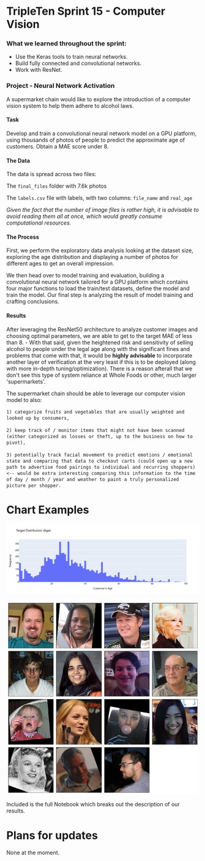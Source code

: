 # TripleTen Sprint 15 - Computer Vision

### What we learned throughout the sprint:

- Use the Keras tools to train neural networks.
- Build fully connected and convolutional networks.
- Work with ResNet.

### Project - Neural Network Activation

A supermarket chain would like to explore the introduction of a computer vision system to help them adhere to alcohol laws. 

#### Task

Develop and train a convolutional neural network model on a GPU platform, using thousands of photos of people to predict the approximate age of customers. Obtain a MAE score under 8. 

#### The Data

The data is spread across two files:

The `final_files` folder with 7.6k photos

The `labels.csv` file with labels, with two columns: `file_name` and `real_age`

*Given the fact that the number of image files is rather high, it is advisable to avoid reading them all at once, which would greatly consume computational resources.*

#### The Process

First, we perform the exploratory data analysis looking at the dataset size, exploring the age distribution and displaying a number of photos for different ages to get an overall impression.

We then head over to model training and evaluation, building a convolutional neural network tailored for a GPU platform which contains four major functions to load the train/test datasets, define the model and train the model. Our final step is analyzing the result of model training and crafting conclusions.

#### Results

After leveraging the ResNet50 architecture to analyze customer images and choosing optimal parameters, we are able to get to the target MAE of less than 8. 
    - With that said, given the heightened risk and sensitivity of selling alcohol to people under the legal age along with the significant fines and problems that come with that, it would be **highly advisable** to incorporate another layer of verification at the very least if this is to be deployed (along with more in-depth tuning/optimization). There is a reason afterall that we don't see this type of system reliance at Whole Foods or other, much larger 'supermarkets'.

The supermarket chain should be able to leverage our computer vision model to also:

    1) categorize fruits and vegetables that are usually weighted and looked up by consumers,
    
    2) keep track of / monitor items that might not have been scanned (either categorized as losses or theft, up to the business on how to pivot),
    
    3) potentially track facial movement to predict emotions / emotional state and comparing that data to checkout carts (could open up a new path to advertise food pairings to individual and recurring shoppers) <-- would be extra interesting comparing this information to the time of day / month / year and weather to paint a truly personalized picture per shopper.

# Chart Examples

![Alt text](newplot.png)

![Alt text](output.png)

Included is the full Notebook which breaks out the description of our results.

# Plans for updates

None at the moment.
